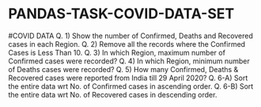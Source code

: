 # PANDAS-TASK-COVID-DATA-SET
#COVID DATA
Q. 1) Show the number of Confirmed, Deaths and Recovered cases in each Region. 
Q. 2) Remove all the records where the Confirmed Cases is Less Than 10.
Q. 3) In which Region, maximum number of Confirmed cases were recorded? 
Q. 4) In which Region, minimum number of Deaths cases were recorded? 
Q. 5) How many Confirmed, Deaths & Recovered cases were reported from India till 29 April 2020?
Q. 6-A) Sort the entire data wrt No. of Confirmed cases in ascending order. 
Q. 6-B) Sort the entire data wrt No. of Recovered cases in descending order.

